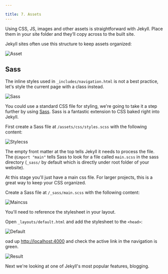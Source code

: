 ```yaml
---

title: 7. Assets
---
```


Using CSS, JS, images and other assets is straightforward with Jekyll. Place
them in your site folder and they’ll copy across to the built site.

Jekyll sites often use this structure to keep assets organized:

![Asset](http://localhost:4000/assets/assetterminal.jpg)

## Sass

The inline styles used in `_includes/navigation.html` is not a best practice,
let's style the current page with a class instead.

![Sass](http://localhost:4000/assets/assetcss.jpg)

You could use a standard CSS file for styling, we're going to take it a step
further by using [Sass](https://sass-lang.com/). Sass is a fantastic extension
to CSS baked right into Jekyll.

First create a Sass file at `/assets/css/styles.scss` with the following content:

![Stylecss](http://localhost:4000/assets/stylescss.jpg)

The empty front matter at the top tells Jekyll it needs to process the file. The
`@import "main"` tells Sass to look for a file called `main.scss` in the sass
directory (`_sass/` by default which is directly under root folder of your website).

At this stage you'll just have a main css file. For larger projects, this is a
great way to keep your CSS organized.

Create a Sass file at `/_sass/main.scss` with the following content:

![Maincss](http://localhost:4000/assets/mainscss.jpg)

You'll need to reference the stylesheet in your layout.

Open `_layouts/default.html` and add the stylesheet to the `<head>`:

![Default](http://localhost:4000/assets/defaultcss.jpg)

oad up <a href="http://localhost:4000" target="_blank" data-proofer-ignore>http://localhost:4000</a>
and check the active link in the navigation is green.

![Result](http://localhost:4000/assets/resultgreen.jpg)

Next we're looking at one of Jekyll's most popular features, blogging.